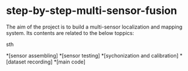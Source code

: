# step-by-step-multi-sensor-fusion

The aim of the project is to build a multi-sensor localization and mapping system. Its contents are related to the below toppics:

sth

*[sensor assembling]
*[sensor testing]
*[sychonization and calibration]
*[dataset recording]
*[main code]

